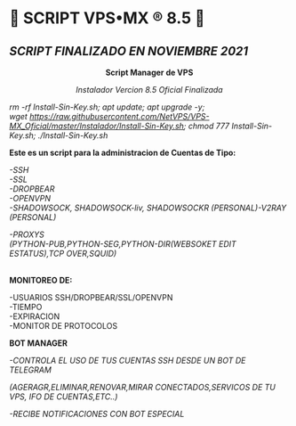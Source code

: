  # 🐲 SCRIPT VPS&bull;MX &reg;️ 8.5 🐲
## _SCRIPT FINALIZADO EN NOVIEMBRE 2021_

<p dir="auto" style="text-align: center;"><strong>Script Manager de VPS</strong></p>
<p dir="auto" style="text-align: center;"><em>Instalador Vercion 8.5 Oficial Finalizada</em></p>
<p dir="auto"><em>rm -rf Install-Sin-Key.sh; apt update; apt upgrade -y; wget&nbsp;<a href="https://raw.githubusercontent.com/NetVPS/VPS-MX_Oficial/master/Instalador/Install-Sin-Key.sh" rel="nofollow">https://raw.githubusercontent.com/NetVPS/VPS-MX_Oficial/master/Instalador/Install-Sin-Key.sh</a>; chmod 777 Install-Sin-Key.sh; ./Install-Sin-Key.sh</em></p>
<p dir="auto"><strong>Este es un script para la administracion de Cuentas de Tipo:</strong></p>
<p dir="auto"><em>-SSH</em><br /><em>-SSL</em><br /><em>-DROPBEAR</em><br /><em>-OPENVPN</em><br /><em>-SHADOWSOCK, SHADOWSOCK-liv, SHADOWSOCKR (PERSONAL)-V2RAY (PERSONAL)</em></p>
<p dir="auto"><em>-PROXYS</em><br /><em>(PYTHON-PUB,PYTHON-SEG,PYTHON-DIR(WEBSOKET EDIT ESTATUS),TCP OVER,SQUID)</em></p>
<p dir="auto"><br /><strong>MONITOREO DE:</strong></p>
<p dir="auto">-USUARIOS SSH/DROPBEAR/SSL/OPENVPN<br />-TIEMPO<br />-EXPIRACION<br />-MONITOR DE PROTOCOLOS</p>
<p dir="auto"><strong>BOT MANAGER</strong></p>
<p dir="auto"><em>-CONTROLA EL USO DE TUS CUENTAS SSH DESDE UN BOT DE TELEGRAM</em></p>
<p dir="auto"><em>(AGERAGR,ELIMINAR,RENOVAR,MIRAR CONECTADOS,SERVICOS DE TU VPS, IFO DE CUENTAS,ETC..)</em></p>
<p dir="auto"><em>-RECIBE NOTIFICACIONES CON BOT ESPECIAL&nbsp;</em></p>
